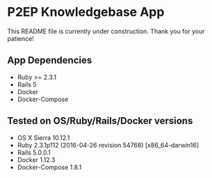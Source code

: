 # P2EP Knowledgebase App

This README file is currently under construction. Thank you for your patience!

## App Dependencies
- Ruby >= 2.3.1
- Rails 5
- Docker
- Docker-Compose

## Tested on OS/Ruby/Rails/Docker versions

   - OS X Sierra 10.12.1
   - Ruby 2.3.1p112 (2016-04-26 revision 54768) [x86_64-darwin16]
   - Rails 5.0.0.1
   - Docker 1.12.3
   - Docker-Compose 1.8.1